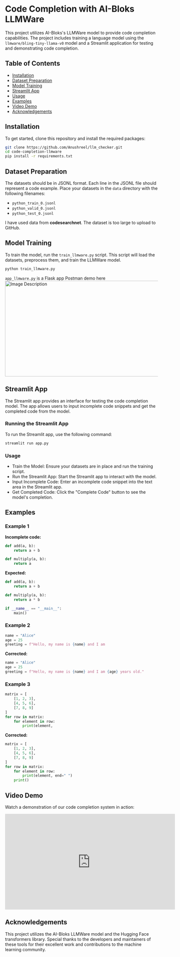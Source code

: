 # Code Completion with AI-Bloks LLMWare

This project utilizes AI-Bloks's LLMWare model to provide code completion capabilities. The project includes training a language model using the `llmware/bling-tiny-llama-v0` model and a Streamlit application for testing and demonstrating code completion.

## Table of Contents

- [Installation](#installation)
- [Dataset Preparation](#dataset-preparation)
- [Model Training](#model-training)
- [Streamlit App](#streamlit-app)
- [Usage](#usage)
- [Examples](#examples)
- [Video Demo](#video-demo)
- [Acknowledgements](#acknowledgements)

## Installation

To get started, clone this repository and install the required packages:

```sh
git clone https://github.com/Anushreel/llm_checker.git
cd code-completion-llmware
pip install -r requirements.txt
```

## Dataset Preparation

The datasets should be in JSONL format. Each line in the JSONL file should represent a code example. Place your datasets in the `data` directory with the following filenames:

- `python_train_0.jsonl`
- `python_valid_0.jsonl`
- `python_test_0.jsonl`

I have used data from **codesearchnet**. The dataset is too large to upload to GitHub.

## Model Training

To train the model, run the `train_llmware.py` script. This script will load the datasets, preprocess them, and train the LLMWare model.

```sh
python train_llmware.py
```

`app_llmware.py` is a Flask app
Postman demo here
<img src="IMAGE_URL_HERE" alt="Image Description" width="560" height="315">

## Streamlit App

The Streamlit app provides an interface for testing the code completion model. The app allows users to input incomplete code snippets and get the completed code from the model.

### Running the Streamlit App

To run the Streamlit app, use the following command:

```sh
streamlit run app.py
```
### Usage
+ Train the Model: Ensure your datasets are in place and run the training script.
+ Run the Streamlit App: Start the Streamlit app to interact with the model.
+ Input Incomplete Code: Enter an incomplete code snippet into the text area in the Streamlit app.
+ Get Completed Code: Click the "Complete Code" button to see the model's completion.

## Examples

### Example 1

**Incomplete code:**

```python
def add(a, b):
    return a + b

def multiply(a, b):
    return a
```

**Expected:**

```python
def add(a, b):
    return a + b

def multiply(a, b):
    return a * b

if __name__ == "__main__":
    main()
```

### Example 2

```python
name = "Alice"
age = 25
greeting = f"Hello, my name is {name} and I am
```

**Corrected:**

```python
name = "Alice"
age = 25
greeting = f"Hello, my name is {name} and I am {age} years old."
```

### Example 3

```python
matrix = [
    [1, 2, 3],
    [4, 5, 6],
    [7, 8, 9]
]
for row in matrix:
    for element in row:
        print(element,
```

**Corrected:**

```python
matrix = [
    [1, 2, 3],
    [4, 5, 6],
    [7, 8, 9]
]
for row in matrix:
    for element in row:
        print(element, end=" ")
    print()
```

## Video Demo

Watch a demonstration of our code completion system in action:

<iframe width="560" height="315" src="https://github.com/Anushreel/llm_checker/blob/master/code.mp4" frameborder="0" allowfullscreen></iframe>


## Acknowledgements

This project utilizes the AI-Bloks LLMWare model and the Hugging Face transformers library. Special thanks to the developers and maintainers of these tools for their excellent work and contributions to the machine learning community.
